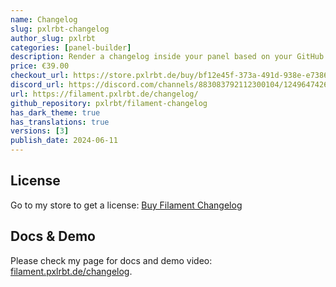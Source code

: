 ```yaml
---
name: Changelog
slug: pxlrbt-changelog
author_slug: pxlrbt
categories: [panel-builder]
description: Render a changelog inside your panel based on your GitHub releases. Works with private repos.
price: €39.00
checkout_url: https://store.pxlrbt.de/buy/bf12e45f-373a-491d-938e-e7386179bb3f
discord_url: https://discord.com/channels/883083792112300104/1249647426684457032
url: https://filament.pxlrbt.de/changelog/
github_repository: pxlrbt/filament-changelog
has_dark_theme: true
has_translations: true
versions: [3]
publish_date: 2024-06-11
---
```


## License

Go to my store to get a license: [Buy Filament Changelog](https://store.pxlrbt.de/buy/bf12e45f-373a-491d-938e-e7386179bb3f)

## Docs & Demo

Please check my page for docs and demo video:
[filament.pxlrbt.de/changelog](https://filament.pxlrbt.de/changelog/).
